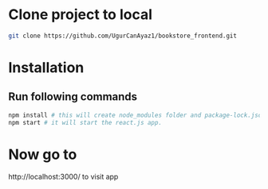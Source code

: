 # Clone project to local

```bash
git clone https://github.com/UgurCanAyaz1/bookstore_frontend.git
```

# Installation

## Run following commands

```bash
npm install # this will create node_modules folder and package-lock.json
npm start # it will start the react.js app.
```

# Now go to 
http://localhost:3000/ to visit app